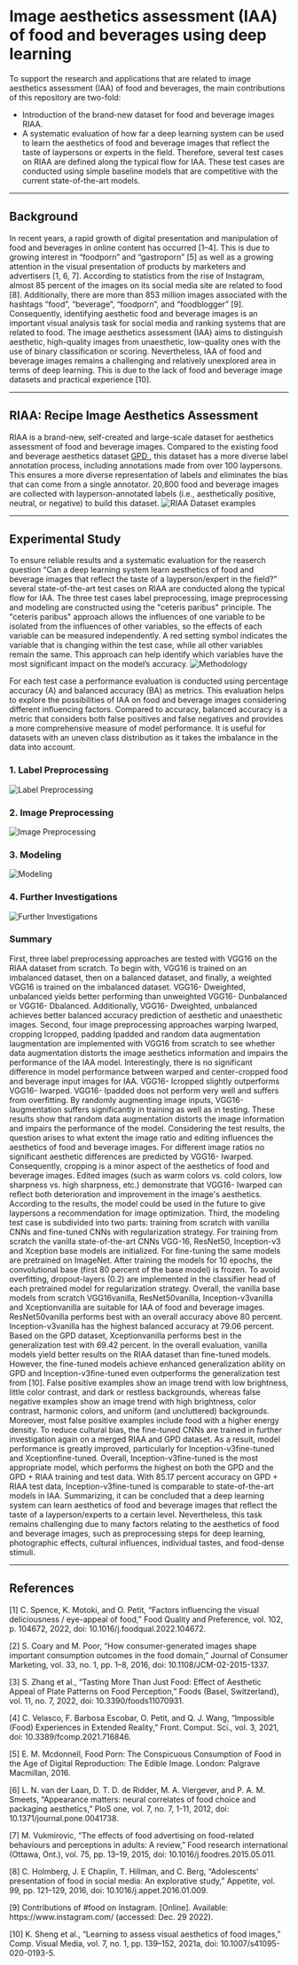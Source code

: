 # Image aesthetics assessment (IAA) of food and beverages using deep learning

To support the research and applications that are related to image aesthetics assessment (IAA) of food and beverages, the main contributions of this repository are two-fold:

<ul>
  <li>Introduction of the brand-new dataset for food and beverage images RIAA.</li>
  <li>A systematic evaluation of how far a deep learning system can be used to learn the aesthetics of food and beverage images that reflect the taste of laypersons or experts in the field. Therefore, several test cases on RIAA are defined along the typical flow for IAA. These test cases are conducted using simple baseline models that are competitive with the current state-of-the-art models.</li>
</ul>

***
<h2>Background</h2>

In recent years, a rapid growth of digital presentation and manipulation of food and beverages in online content has occurred [1–4]. This is due to growing interest in “foodporn” and “gastroporn” [5] as well as a growing attention in the visual presentation of products by marketers and advertisers [1, 6, 7]. According to statistics from the rise of Instagram, almost 85 percent of the images on its social media site are related to food [8]. Additionally, there are more than 853 million images associated with the hashtags “food”, “beverage”, “foodporn”, and “foodblogger” [9]. Consequently, identifying aesthetic food and beverage images is an important visual analysis task for social media and ranking systems that are related to food. The image aesthetics assessment (IAA) aims to distinguish aesthetic, high-quality images from unaesthetic, low-quality ones with the use of binary classification or scoring. Nevertheless, IAA of food and beverage images remains a challenging and relatively unexplored area in terms of deep learning. This is due to the lack of food and beverage image datasets and practical experience [10].

***
<h2>RIAA: Recipe Image Aesthetics Assessment</h2>
RIAA is a brand-new, self-created and large-scale dataset for aesthetics assessment of food and beverage images. Compared to the existing food and beverage aesthetics dataset <a href="https://github.com/Openning07/GPA">GPD </a>, this dataset has a more diverse label annotation process, including annotations made from over 100 laypersons. This ensures a more diverse representation of labels and eliminates the bias that can come from a single annotator. 20,800 food and beverage images are collected with layperson-annotated labels (i.e., aesthetically positive, neutral, or negative) to build this dataset.
<img src="https://github.com/Jessi256/IAA_Of_Food_Beverages_Using_DL/blob/main/Images/RIAA%20Dataset%20Examples.png" alt="RIAA Dataset examples">



***

<h2>Experimental Study</h2>
To ensure reliable results and a systematic evaluation for the reaserch question “Can a deep learning system learn aesthetics of food and beverage images that reflect the taste of a layperson/expert in the field?” several state-of-the-art test cases on RIAA are conducted along the typical flow for IAA. The three test cases label preprocessing, image preprocessing and modeling are constructed using the "ceteris paribus" principle. The "ceteris paribus" approach allows the influences of one variable to be isolated from the influences of other variables, so the effects of each variable can be measured independently. A red setting symbol indicates the variable that is changing within the test case, while all other variables remain the same. This approach can help identify which variables have the most significant impact on the model’s accuracy.

<img src="https://github.com/Jessi256/IAA_Of_Food_Beverages_Using_DL/blob/main/Images/Methodology.png" alt="Methodology">

For each test case a performance evaluation is conducted using percentage accuracy (A) and balanced accuracy (BA) as metrics. This evaluation helps to explore the possibilities of IAA on food and beverage images considering different influencing factors. Compared to accuracy, balanced accuracy is a metric that considers both false positives and false negatives and provides a more comprehensive measure of model performance. It is useful for datasets with an uneven class distribution as it takes the imbalance in the data into account.

<h3>1. Label Preprocessing</h3>
<img src="https://github.com/Jessi256/IAA_Of_Food_Beverages_Using_DL/blob/main/Images/Label_Preprocessing.PNG" alt="Label Preprocessing">

<h3>2. Image Preprocessing</h3>
<img src="https://github.com/Jessi256/IAA_Of_Food_Beverages_Using_DL/blob/main/Images/Image_Preprocessing.PNG" alt="Image Preprocessing">

<h3>3. Modeling</h3>
<img src="https://github.com/Jessi256/IAA_Of_Food_Beverages_Using_DL/blob/main/Images/Modeling.PNG" alt="Modeling">

<h3>4. Further Investigations</h3>
<img src="https://github.com/Jessi256/IAA_Of_Food_Beverages_Using_DL/blob/main/Images/Further_Investigations.PNG" alt="Further Investigations">

<h3>Summary</h3>
First, three label preprocessing approaches are tested with VGG16 on the RIAA dataset from scratch. To begin with, VGG16 is trained on an imbalanced dataset, then on a balanced dataset, and finally, a weighted VGG16 is trained on the imbalanced dataset. VGG16- Dweighted, unbalanced yields better performing than unweighted VGG16- Dunbalanced or VGG16- Dbalanced. Additionally, VGG16- Dweighted, unbalanced achieves better balanced accuracy prediction of aesthetic and unaesthetic images.
Second, four image preprocessing approaches warping Iwarped, cropping Icropped, padding Ipadded and random data augmentation Iaugmentation are implemented with VGG16 from scratch to see whether data augmentation distorts the image aesthetics information and impairs the performance of the IAA model. Interestingly, there is no significant difference in model performance between warped and center-cropped food and beverage input images for IAA. VGG16- Icropped slightly outperforms VGG16- Iwarped. VGG16- Ipadded does not perform very well and suffers from overfitting. By randomly augmenting image inputs, VGG16- Iaugmentation suffers significantly in training as well as in testing. These results show that random data augmentation distorts the image information and impairs the performance of the model. Considering the test results, the question arises to what extent the image ratio and editing influences the aesthetics of food and beverage images. For different image ratios no significant aesthetic differences are predicted by VGG16- Iwarped. Consequently, cropping is a minor aspect of the aesthetics of food and beverage images. Edited images (such as warm colors vs. cold colors, low sharpness vs. high sharpness, etc.) demonstrate that VGG16- Iwarped can reflect both deterioration and improvement in the image's aesthetics. According to the results, the model could be used in the future to give laypersons a recommendation for image optimization.
Third, the modeling test case is subdivided into two parts: training from scratch with vanilla CNNs and fine-tuned CNNs with regularization strategy. For training from scratch the vanilla state-of-the-art CNNs VGG-16, ResNet50, Inception-v3 and Xception base models are initialized. For fine-tuning the same models are pretrained on ImageNet. After training the models for 10 epochs, the convolutional base (first 80 percent of the base model) is frozen. To avoid overfitting, dropout-layers (0.2) are implemented in the classifier head of each pretrained model for regularization strategy. Overall, the vanilla base models from scratch VGG16vanilla, ResNet50vanilla, Inception-v3vanilla and Xceptionvanilla are suitable for IAA of food and beverage images. ResNet50vanilla performs best with an overall accuracy above 80 percent. Inception-v3vanilla has the highest balanced accuracy at 79.06 percent. Based on the GPD dataset, Xceptionvanilla performs best in the generalization test with 69.42 percent. In the overall evaluation, vanilla models yield better results on the RIAA dataset than fine-tuned models. However, the fine-tuned models achieve enhanced generalization ability on GPD and Inception-v3fine-tuned even outperforms the generalization test from [10]. False positive examples show an image trend with low brightness, little color contrast, and dark or restless backgrounds, whereas false negative examples show an image trend with high brightness, color contrast, harmonic colors, and uniform (and uncluttered) backgrounds. Moreover, most false positive examples include food with a higher energy density. 
To reduce cultural bias, the fine-tuned CNNs are trained in further investigation again on a merged RIAA and GPD dataset. As a result, model performance is greatly improved, particularly for Inception-v3fine-tuned and Xceptionfine-tuned. Overall, Inception-v3fine-tuned is the most appropriate model, which performs the highest on both the GPD and the GPD + RIAA training and test data. With 85.17 percent accuracy on GPD + RIAA test data, Inception-v3fine-tuned is comparable to state-of-the-art models in IAA. 
Summarizing, it can be concluded that a deep learning system can learn aesthetics of food and beverage images that reflect the taste of a layperson/experts to a certain level. Nevertheless, this task remains challenging due to many factors relating to the aesthetics of food and beverage images, such as preprocessing steps for deep learning, photographic effects, cultural influences, individual tastes, and food-dense stimuli.

***
<h2>References</h2>
<p>[1]	C. Spence, K. Motoki, and O. Petit, “Factors influencing the visual deliciousness / eye-appeal of food,” Food Quality and Preference, vol. 102, p. 104672, 2022, doi: 10.1016/j.foodqual.2022.104672.</p>
<p>[2]	S. Coary and M. Poor, “How consumer-generated images shape important consumption outcomes in the food domain,” Journal of Consumer Marketing, vol. 33, no. 1, pp. 1–8, 2016, doi: 10.1108/JCM-02-2015-1337.</p>
<p>[3]	S. Zhang et al., “Tasting More Than Just Food: Effect of Aesthetic Appeal of Plate Patterns on Food Perception,” Foods (Basel, Switzerland), vol. 11, no. 7, 2022, doi: 10.3390/foods11070931.</p>
<p>[4]	C. Velasco, F. Barbosa Escobar, O. Petit, and Q. J. Wang, “Impossible (Food) Experiences in Extended Reality,” Front. Comput. Sci., vol. 3, 2021, doi: 10.3389/fcomp.2021.716846.</p>
<p>[5]	E. M. Mcdonnell, Food Porn: The Conspicuous Consumption of Food in the Age of Digital Reproduction: The Edible Image. London: Palgrave Macmillan, 2016.
<p>[6]	L. N. van der Laan, D. T. D. de Ridder, M. A. Viergever, and P. A. M. Smeets, “Appearance matters: neural correlates of food choice and packaging aesthetics,” PloS one, vol. 7, no. 7, 1-11, 2012, doi: 10.1371/journal.pone.0041738.</p>
<p>[7]	M. Vukmirovic, “The effects of food advertising on food-related behaviours and perceptions in adults: A review,” Food research international (Ottawa, Ont.), vol. 75, pp. 13–19, 2015, doi: 10.1016/j.foodres.2015.05.011.</p>
<p>[8]	C. Holmberg, J. E Chaplin, T. Hillman, and C. Berg, “Adolescents' presentation of food in social media: An explorative study,” Appetite, vol. 99, pp. 121–129, 2016, doi: 10.1016/j.appet.2016.01.009.</p>
<p>[9]	Contributions of #food on Instagram. [Online]. Available: https://www.instagram.com/ (accessed: Dec. 29 2022).</p>
<p>[10]	K. Sheng et al., “Learning to assess visual aesthetics of food images,” Comp. Visual Media, vol. 7, no. 1, pp. 139–152, 2021a, doi: 10.1007/s41095-020-0193-5.</p>
 
